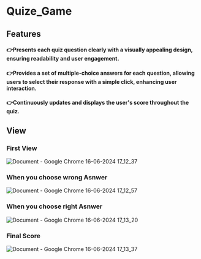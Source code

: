 # Quize_Game
## Features
#### 👉Presents each quiz question clearly with a visually appealing design, ensuring readability and user engagement.
#### 👉Provides a set of multiple-choice answers for each question, allowing users to select their response with a simple click, enhancing user interaction.
#### 👉Continuously updates and displays the user's score throughout the quiz.

## View
### First View
![Document - Google Chrome 16-06-2024 17_12_37](https://github.com/Aditya206Singh/Quize_Game/assets/114514314/96338fe7-36d4-46a1-b75b-49367c0a8596)

### When you choose wrong Asnwer

![Document - Google Chrome 16-06-2024 17_12_57](https://github.com/Aditya206Singh/Quize_Game/assets/114514314/17c182ef-3fbf-4b34-a345-dec4de4049b4)

### When you choose right Asnwer

![Document - Google Chrome 16-06-2024 17_13_20](https://github.com/Aditya206Singh/Quize_Game/assets/114514314/0be683ed-2b94-46eb-a7a2-3969b4c9f689)

### Final Score

![Document - Google Chrome 16-06-2024 17_13_37](https://github.com/Aditya206Singh/Quize_Game/assets/114514314/310d7931-61e6-4e2a-bbe4-2fe51a6b223a)
